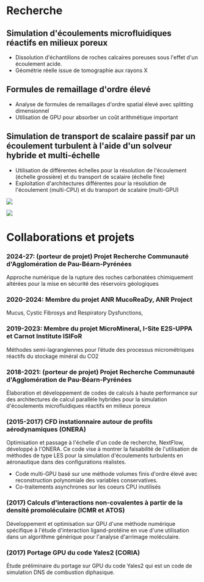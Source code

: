 # Recherche

<!-- ## Calcul à Haute Performance -->

<!-- ### Calcul sur GPU -->

<!-- Les GPU développent une importante puissance de calcul à partir d'un relative faible consommation énergétique. De nombreuses applications peuvent bénéficier d'accélération significatives en utilisant ces GPU. -->

<!-- - Utilisation des GPU comme accélérateurs pour les parties intensives des applications -->
<!-- - Optimisation de code, d'algorithmes et de méthodes pour exploiter l'architecture GPU -->

<!-- ### Calcul hybride -->

<!-- Les architectures matérielles actuelles sont génératlement composées de processeurs CPU et d'accélérateurs (GPU, co-processeurs). L'ensemble de cette hétérogénéité doit être exploitée de manière efficace par les applications. -->

<!-- - Répartition des calculs entre CPU et co-processeurs (GPU) -->
<!-- - Exploitation efficace de calculateurs hybrides -->
<!-- - Parallélisme 'in-situ' -->

<!-- ## Méthodes particulaire avec remaillage et hybrides (méthodes particulaires semi-Lagrangienne) -->

## Simulation d'écoulements microfluidiques réactifs en milieux poreux

- Dissolution d'échantillons de roches calcaires poreuses sous l'effet
  d'un écoulement acide.
- Géométrie réelle issue de tomographie aux rayons X


## Formules de remaillage d'ordre élevé

- Analyse de formules de remaillages d'ordre spatial élevé avec splitting dimensionnel
- Utilisation de GPU pour absorber un coût arithmétique important

## Simulation de transport de scalaire passif par un écoulement turbulent à l'aide d'un solveur hybride et multi-échelle

- Utilisation de différentes échelles pour la résolution de l'écoulement (échelle grossière) et du transport de scalaire (échelle fine)
- Exploitation d'architectures différentes pour la résolution de l'écoulement (multi-CPU) et du transport de scalaire (multi-GPU)

![](https://nuage.univ-pau.fr/s/RR8LSMCaJsg4K6Z/preview)

![](https://nuage.univ-pau.fr/s/jsaQryAoWLxDjbf/preview)

# Collaborations et projets

### 2024-27: (porteur de projet) Projet Recherche Communauté d'Agglomération de Pau-Béarn-Pyrénées

Approche numérique de la rupture des roches
carbonatées chimiquement altérées pour la mise en sécurité des
réservoirs géologiques

### 2020-2024: Membre du projet ANR MucoReaDy, ANR Project

Mucus, Cystic Fibrosys and Respiratory Dysfunctions,

### 2019-2023: Membre du projet MicroMineral, I-Site E2S-UPPA et Carnot Institute ISIFoR

Méthodes semi-lagrangiennes pour l’étude des processus
micrométriques réactifs du stockage minéral du CO2

### 2018-2021: (porteur de projet) Projet Recherche Communauté d'Agglomération de Pau-Béarn-Pyrénées

Élaboration et développement de codes de
calculs à haute performance sur des architectures de calcul parallèle
hybrides pour la simulation d'écoulements microfluidiques réactifs en
milieux poreux

### (2015-2017) CFD instationnaire autour de profils aérodynamiques (ONERA)

Optimisation et passage à l'échelle d'un code de recherche, NextFlow, développé à l'ONERA. Ce code vise à montrer la faisabilité de l'utilisation de méthodes de type LES pour la simulation d'écoulements turbulents en aéronautique dans des configurations réalistes.

- Code multi-GPU basé sur une méthode volumes finis d'ordre élevé avec reconstruction polynomiale des variables conservatives.
- Co-traitements asynchrones sur les coeurs CPU inutilisés

### (2017) Calculs d'interactions non-covalentes à partir de la densité promoléculaire (ICMR et ATOS)

Développement et optimisation sur GPU d'une méthode numérique spécifique à l'étude d'interaction ligand-protéine en vue d'une utilisation dans un algorithme générique pour l'analyse d'arrimage moléculaire.

### (2017) Portage GPU du code Yales2 (CORIA)

Étude préliminaire du portage sur GPU du code Yales2 qui est un code de simulation DNS de combustion diphasique.
